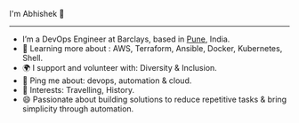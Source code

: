 I'm Abhishek 👋

--------------------------------------------------------------------------------------------------

- I’m a DevOps Engineer at Barclays, based in [Pune](https://en.wikipedia.org/wiki/Pune), India.
- 🌱 Learning more about : AWS, Terraform, Ansible, Docker, Kubernetes, Shell.
- 🌍 I support and volunteer with: Diversity & Inclusion.
- 💬 Ping me about: devops, automation & cloud.
- 💜 Interests: Travelling, History.
- 😄 Passionate about building solutions to reduce repetitive tasks & bring simplicity through automation.

<!---
abhishek5779/abhishek5779 is a ✨ special ✨ repository because its `README.md` (this file) appears on your GitHub profile.
You can click the Preview link to take a look at your changes.
--->
